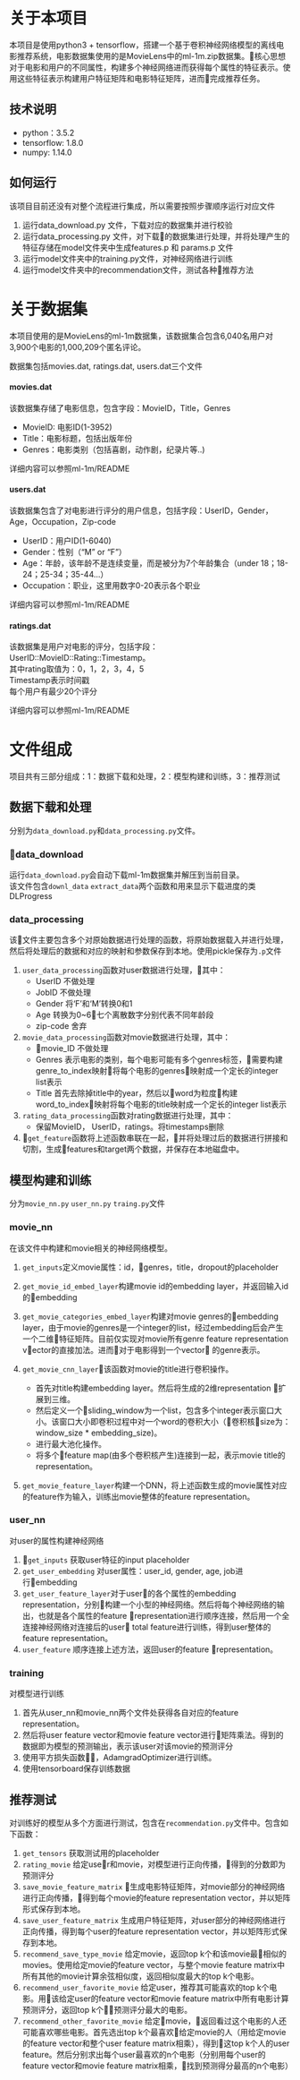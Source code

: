 
# 关于本项目
本项目是使用python3 + tensorflow，搭建一个基于卷积神经网络模型的离线电影推荐系统，电影数据集使用的是MovieLens中的ml-1m.zip数据集。核心思想对于电影和用户的不同属性，构建多个神经网络进而获得每个属性的特征表示。使用这些特征表示构建用户特征矩阵和电影特征矩阵，进而完成推荐任务。

## 技术说明
- python：3.5.2
- tensorflow: 1.8.0
- numpy: 1.14.0

## 如何运行
该项目目前还没有对整个流程进行集成，所以需要按照步骤顺序运行对应文件
1. 运行data_download.py 文件，下载对应的数据集并进行校验
2. 运行data_processing.py 文件，对下载的数据集进行处理，并将处理产生的特征存储在model文件夹中生成features.p 和 params.p 文件
3. 运行model文件夹中的training.py文件，对神经网络进行训练
4. 运行model文件夹中的recommendation文件，测试各种推荐方法


# 关于数据集
本项目使用的是MovieLens的ml-1m数据集，该数据集合包含6,040名用户对3,900个电影的1,000,209个匿名评论。

数据集包括movies.dat, ratings.dat, users.dat三个文件

#### movies.dat
该数据集存储了电影信息，包含字段：MovieID，Title，Genres
- MovieID: 电影ID(1-3952)
- Title：电影标题，包括出版年份
- Genres：电影类别（包括喜剧，动作剧，纪录片等..)

详细内容可以参照ml-1m/README

#### users.dat
该数据集包含了对电影进行评分的用户信息，包括字段：UserID，Gender，Age，Occupation，Zip-code
- UserID：用户ID(1-6040)
- Gender：性别（“M” or “F”）
- Age：年龄，该年龄不是连续变量，而是被分为7个年龄集合（under 18；18-24；25-34；35-44...）
- Occupation：职业，这里用数字0-20表示各个职业

详细内容可以参照ml-1m/README

#### ratings.dat
该数据集是用户对电影的评分，包括字段：UserID::MovieID::Rating::Timestamp。  
其中rating取值为：0，1，2，3，4，5  
Timestamp表示时间戳  
每个用户有最少20个评分

详细内容可以参照ml-1m/README


# 文件组成
项目共有三部分组成：1：数据下载和处理，2：模型构建和训练，3：推荐测试


## 数据下载和处理
分别为`data_download.py`和`data_processing.py`文件。

### data_download  
运行`data_download.py`会自动下载ml-1m数据集并解压到当前目录。  
该文件包含`downl_data` `extract_data`两个函数和用来显示下载进度的类DLProgress

### data_processing
该文件主要包含多个对原始数据进行处理的函数，将原始数据载入并进行处理，然后将处理后的数据和对应的映射和参数保存到本地。使用pickle保存为`.p`文件
1. `user_data_processing`函数对user数据进行处理，其中：
    - UserID 不做处理
    - JobID 不做处理
    - Gender 将‘F’和‘M’转换0和1
    - Age 转换为0~6七个离散数字分别代表不同年龄段
    - zip-code 舍弃
2. `movie_data_processing`函数对movie数据进行处理，其中：
    - movie_ID 不做处理
    - Genres 表示电影的类别，每个电影可能有多个genres标签，需要构建genre_to_index映射将每个电影的genres映射成一个定长的integer list表示
    - Title 首先去除掉title中的year，然后以word为粒度构建word_to_index映射将每个电影的title映射成一个定长的integer list表示
3. `rating_data_processing`函数对rating数据进行处理，其中：
    - 保留MovieID， UserID，ratings。将timestamps删除
4. `get_feature`函数将上述函数串联在一起，并将处理过后的数据进行拼接和切割，生成features和target两个数据，并保存在本地磁盘中。


## 模型构建和训练
分为`movie_nn.py` `user_nn.py` `traing.py`文件


### movie_nn
在该文件中构建和movie相关的神经网络模型。
1. `get_inputs`定义movie属性：id，genres，title，dropout的placeholder
2. `get_movie_id_embed_layer`构建movie id的embedding layer，并返回输入id的embedding
3. `get_movie_categories_embed_layer`构建对movie genres的embedding layer，由于movie的genres是一个integer的list，经过embedding后会产生一个二维特征矩阵。目前仅实现对movie所有genre feature representation vector的直接加法。进而对于电影得到一个vector 的genre表示。
4. `get_movie_cnn_layer`该函数对movie的title进行卷积操作。
    - 首先对title构建embedding layer。然后将生成的2维representation 扩展到三维。
    - 然后定义一个sliding_window为一个list，包含多个integer表示窗口大小。该窗口大小即卷积过程中对一个word的卷积大小（卷积核size为：window_size * embedding_size)。
    - 进行最大池化操作。
    - 将多个feature map(由多个卷积核产生)连接到一起，表示movie title的representation。

5. `get_movie_feature_layer`构建一个DNN，将上述函数生成的movie属性对应的feature作为输入，训练出movie整体的feature representation。

### user_nn
对user的属性构建神经网络
1. `get_inputs` 获取user特征的input placeholder
2. `get_user_embedding` 对user属性：user_id, gender, age, job进行embedding
3. `get_user_feature_layer`对于user的各个属性的embedding representation，分别构建一个小型的神经网络。然后将每个神经网络的输出，也就是各个属性的feature representation进行顺序连接，然后用一个全连接神经网络对连接后的user total feature进行训练，得到user整体的feature representation。
4. `user_feature` 顺序连接上述方法，返回user的feature representation。

### training
对模型进行训练
1. 首先从user_nn和movie_nn两个文件处获得各自对应的feature representation。
2. 然后将user feature vector和movie feature vector进行矩阵乘法。得到的数据即为模型的预测输出，表示该user对该movie的预测评分
3. 使用平方损失函数，AdamgradOptimizer进行训练。
4. 使用tensorboard保存训练数据



## 推荐测试
对训练好的模型从多个方面进行测试，包含在`recommendation.py`文件中。包含如下函数：
1. `get_tensors` 获取测试用的placeholder
2. `rating_movie` 给定user和movie，对模型进行正向传播，得到的分数即为预测评分
3. `save_movie_feature_matrix` 生成电影特征矩阵，对movie部分的神经网络进行正向传播，得到每个movie的feature representation vector，并以矩阵形式保存到本地。
4. `save_user_feature_matrix` 生成用户特征矩阵，对user部分的神经网络进行正向传播，得到每个user的feature representation vector，并以矩阵形式保存到本地。
5. `recommend_save_type_movie` 给定movie，返回top k个和该movie最相似的movies。使用给定movie的feature vector，与整个movie feature matrix中所有其他的movie计算余弦相似度，返回相似度最大的top k个电影。
6. `recommend_user_favorite_movie` 给定user，推荐其可能喜欢的top k个电影。用该给定user的feature vector和movie feature matrix中所有电影计算预测评分，返回top k个预测评分最大的电影。
7. `recommend_other_favorite_movie` 给定movie，返回看过这个电影的人还可能喜欢哪些电影。首先选出top k个最喜欢给定movie的人（用给定movie的feature vector和整个user feature matrix相乘），得到这top k个人的user feature。然后分别求出每个user最喜欢的n个电影（分别用每个user的feature vector和movie feature matrix相乘，找到预测得分最高的n个电影）
